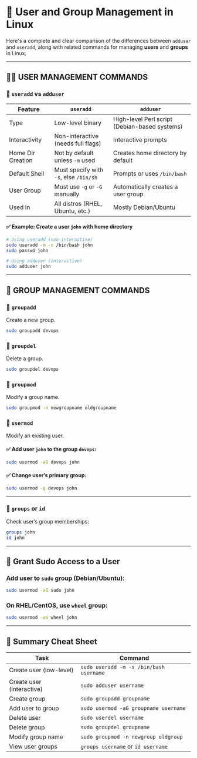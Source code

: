 # 👤 User and Group Management in Linux

Here's a complete and clear comparison of the differences between `adduser` and `useradd`, along with related commands for managing **users** and **groups** in Linux.

---

## 🧑‍💻 USER MANAGEMENT COMMANDS

### 🔹 `useradd` vs `adduser`

| Feature            | `useradd`                               | `adduser`                                     |
|--------------------|------------------------------------------|------------------------------------------------|
| Type               | Low-level binary                        | High-level Perl script (Debian-based systems) |
| Interactivity      | Non-interactive (needs full flags)      | Interactive prompts                           |
| Home Dir Creation  | Not by default unless `-m` used         | Creates home directory by default             |
| Default Shell      | Must specify with `-s`, else `/bin/sh`  | Prompts or uses `/bin/bash`                   |
| User Group         | Must use `-g` or `-G` manually           | Automatically creates a user group            |
| Used in            | All distros (RHEL, Ubuntu, etc.)        | Mostly Debian/Ubuntu                         |

#### ✅ Example: Create a user `john` with home directory

```bash
# Using useradd (non-interactive)
sudo useradd -m -s /bin/bash john
sudo passwd john

# Using adduser (interactive)
sudo adduser john
```

---

## 👥 GROUP MANAGEMENT COMMANDS

### 🔹 `groupadd`
Create a new group.

```bash
sudo groupadd devops
```

### 🔹 `groupdel`
Delete a group.

```bash
sudo groupdel devops
```

### 🔹 `groupmod`
Modify a group name.

```bash
sudo groupmod -n newgroupname oldgroupname
```

### 🔹 `usermod`
Modify an existing user.

#### ✅ Add user `john` to the group `devops`:

```bash
sudo usermod -aG devops john
```

#### ✅ Change user’s primary group:

```bash
sudo usermod -g devops john
```

---

### 🔹 `groups` or `id`
Check user’s group memberships:

```bash
groups john
id john
```

---

## 🔐 Grant Sudo Access to a User

### Add user to `sudo` group (Debian/Ubuntu):

```bash
sudo usermod -aG sudo john
```

### On RHEL/CentOS, use `wheel` group:

```bash
sudo usermod -aG wheel john
```

---

## 🧾 Summary Cheat Sheet

| Task                                | Command                                    |
|-------------------------------------|--------------------------------------------|
| Create user (low-level)             | `sudo useradd -m -s /bin/bash username`    |
| Create user (interactive)           | `sudo adduser username`                    |
| Create group                        | `sudo groupadd groupname`                  |
| Add user to group                   | `sudo usermod -aG groupname username`      |
| Delete user                         | `sudo userdel username`                    |
| Delete group                        | `sudo groupdel groupname`                  |
| Modify group name                   | `sudo groupmod -n newgroup oldgroup`       |
| View user groups                    | `groups username` or `id username`         |